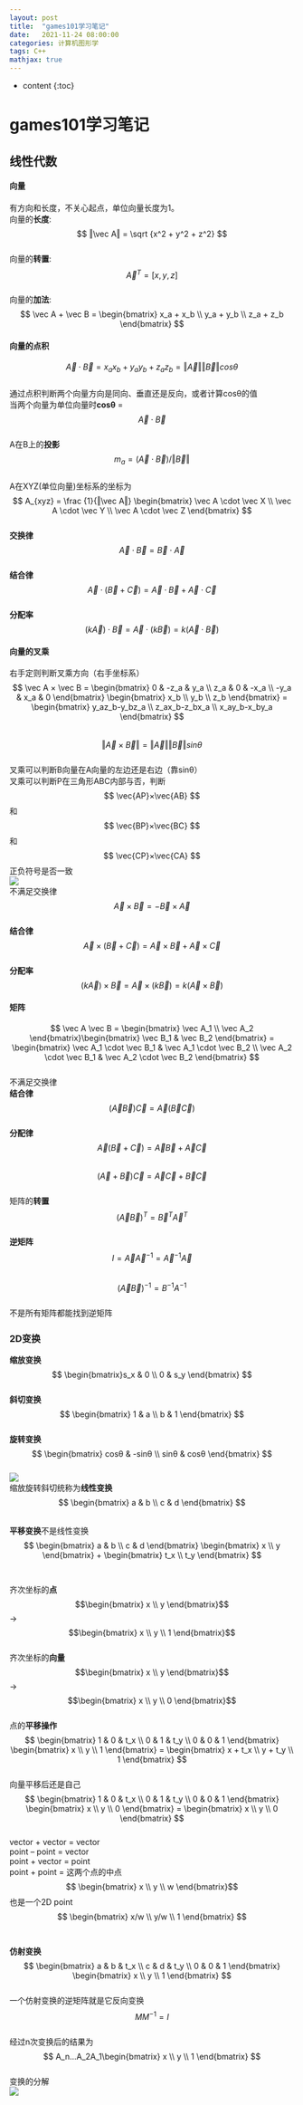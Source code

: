 ```yaml
---
layout: post
title:  "games101学习笔记"
date:   2021-11-24 08:00:00
categories: 计算机图形学
tags: C++
mathjax: true
---
```


* content
{:toc}

# **games101学习笔记**
## **线性代数**
#### **向量**
有方向和长度，不关心起点，单位向量长度为1。
<br> 向量的**长度**: $$ ‖\vec A‖ = \sqrt {x^2 + y^2 + z^2} $$
<br> 向量的**转置**: $$ \vec A^T = [x,y,z] $$ 
<br> 向量的**加法**: 
<br> $$ \vec A + \vec B = \begin{bmatrix} x_a + x_b \\ y_a + y_b \\ z_a + z_b \end{bmatrix} $$
#### **向量的点积**
$$ \vec A \cdot \vec B = x_ax_b + y_ay_b + z_az_b = ‖\vec A‖‖\vec B‖cosθ $$
<br> 通过点积判断两个向量方向是同向、垂直还是反向，或者计算cosθ的值
<br> 当两个向量为单位向量时**cosθ** = $$ \vec A \cdot \vec B $$
<br> A在B上的**投影** $$ m_a = (\vec A \cdot \vec B) / ‖\vec B‖ $$
<br> A在XYZ(单位向量)坐标系的坐标为 
<br> $$ A_{xyz} = \frac {1}{‖\vec A‖} \begin{bmatrix} \vec A \cdot \vec X \\ \vec A \cdot \vec Y \\ \vec A \cdot \vec Z \end{bmatrix} $$
<br> **交换律** $$ \vec A \cdot \vec B = \vec B \cdot \vec A $$
<br> **结合律** $$ \vec A \cdot (\vec B + \vec C) = \vec A \cdot \vec B + \vec A \cdot \vec C $$
<br> **分配率** $$ (k\vec A) \cdot \vec B = \vec A \cdot (k\vec B) = k(\vec A \cdot \vec B) $$
#### **向量的叉乘**
右手定则判断叉乘方向（右手坐标系）
<br> $$ \vec A × \vec B = \begin{bmatrix} 0 & -z_a & y_a \\ z_a & 0 & -x_a \\ -y_a & x_a & 0 \end{bmatrix} \begin{bmatrix} x_b \\ y_b \\ z_b \end{bmatrix} = \begin{bmatrix} y_az_b-y_bz_a \\ z_ax_b-z_bx_a \\ x_ay_b-x_by_a  \end{bmatrix} $$
<br> $$ ‖\vec A × \vec B‖=‖\vec A‖‖\vec B‖sinθ $$
<br> 叉乘可以判断B向量在A向量的左边还是右边（靠sinθ）
<br> 叉乘可以判断P在三角形ABC内部与否，判断$$ \vec{AP}×\vec{AB} $$和$$ \vec{BP}×\vec{BC} $$和$$ \vec{CP}×\vec{CA} $$正负符号是否一致
<br> ![](https://ellanran.github.io/img/PointInTriangle.jpg)
<br> 不满足交换律 $$ \vec A × \vec B = -\vec B × \vec A $$
<br> **结合律** $$ \vec A × (\vec B + \vec C) = \vec A × \vec B + \vec A × \vec C $$
<br> **分配率** $$ (k\vec A) × \vec B = \vec A × (k\vec B) = k(\vec A × \vec B) $$
#### **矩阵**
$$ \vec A \vec B = \begin{bmatrix} \vec A_1 \\ \vec A_2 \end{bmatrix}\begin{bmatrix} \vec B_1 & \vec B_2 \end{bmatrix} = \begin{bmatrix} \vec A_1 \cdot \vec B_1 & \vec A_1 \cdot \vec B_2 \\ \vec A_2 \cdot \vec B_1 & \vec A_2 \cdot \vec B_2 \end{bmatrix} $$
<br> 不满足交换律
<br> **结合律** $$ (\vec A \vec B)\vec C = \vec A (\vec B\vec C) $$
<br> **分配律** $$ \vec A( \vec B + \vec C) = \vec A \vec B + \vec A \vec C $$
<br>       $$ (\vec A + \vec B ) \vec C = \vec A \vec C + \vec B \vec C $$
<br> 矩阵的**转置** $$(\vec A \vec B)^T = \vec B^T \vec A^T$$
<br> **逆矩阵** $$I = \vec A \vec A^{-1} = \vec A^{-1} \vec A$$
<br>       $$(\vec A \vec B)^{-1} = B^{-1}A^{-1}$$
<br> 不是所有矩阵都能找到逆矩阵
### **2D变换**
**缩放变换** $$ \begin{bmatrix}s_x & 0 \\ 0 & s_y \end{bmatrix} $$
<br> **斜切变换** $$ \begin{bmatrix} 1 & a \\ b & 1 \end{bmatrix} $$
<br> **旋转变换** $$ \begin{bmatrix} cosθ & -sinθ \\ sinθ & cosθ \end{bmatrix} $$
<br>![](https://ellanran.github.io/img/RotationMatrix.jpg)
<br> 缩放旋转斜切统称为**线性变换** $$ \begin{bmatrix} a & b \\ c & d \end{bmatrix} $$

<br>**平移变换**不是线性变换 $$ \begin{bmatrix} a & b \\ c & d \end{bmatrix} \begin{bmatrix} x \\ y \end{bmatrix} + \begin{bmatrix} t_x \\ t_y \end{bmatrix} $$
<br>
<br>齐次坐标的**点** $$\begin{bmatrix} x \\ y \end{bmatrix}$$ → $$\begin{bmatrix} x \\ y \\ 1 \end{bmatrix}$$
<br>齐次坐标的**向量** $$\begin{bmatrix} x \\ y \end{bmatrix}$$ → $$\begin{bmatrix} x \\ y \\ 0 \end{bmatrix}$$
<br>点的**平移操作** $$ \begin{bmatrix} 1 & 0 & t_x \\ 0 & 1 & t_y \\ 0 & 0 & 1 \end{bmatrix} \begin{bmatrix} x \\ y \\ 1 \end{bmatrix} = \begin{bmatrix} x + t_x \\ y + t_y \\ 1 \end{bmatrix} $$
<br>向量平移后还是自己 $$ \begin{bmatrix} 1 & 0 & t_x \\ 0 & 1 & t_y \\ 0 & 0 & 1 \end{bmatrix} \begin{bmatrix} x \\ y \\ 0 \end{bmatrix} = \begin{bmatrix} x \\ y \\ 0 \end{bmatrix} $$
<br>vector + vector = vector
<br>point – point = vector
<br>point + vector = point
<br>point + point = 这两个点的中点
<br>$$ \begin{bmatrix} x \\ y \\ w \end{bmatrix}$$ 也是一个2D point $$ \begin{bmatrix} x/w \\ y/w \\ 1 \end{bmatrix} $$
<br>
<br>**仿射变换** $$ \begin{bmatrix} a & b & t_x \\ c & d & t_y \\ 0 & 0 & 1 \end{bmatrix} \begin{bmatrix} x \\ y \\ 1 \end{bmatrix} $$
<br>一个仿射变换的逆矩阵就是它反向变换 $$ M M^{-1} = I$$
<br>经过n次变换后的结果为 $$ A_n...A_2A_1\begin{bmatrix} x \\ y \\ 1 \end{bmatrix} $$
<br>变换的分解
<br>![](https://ellanran.github.io/img/DecomposingTransforms.jpg)
